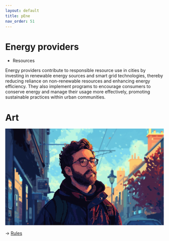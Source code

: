 ```yaml
---
layout: default
title: pEne
nav_order: 51
---
```


# Energy providers


* Resources

Energy providers contribute to responsible resource use in cities by investing in renewable energy sources and smart grid technologies, thereby reducing reliance on non-renewable resources and enhancing energy efficiency. They also implement programs to encourage consumers to conserve energy and manage their usage more effectively, promoting sustainable practices within urban communities.

# Art

![](art/pEne.png)


-> [Rules](rules.md)
